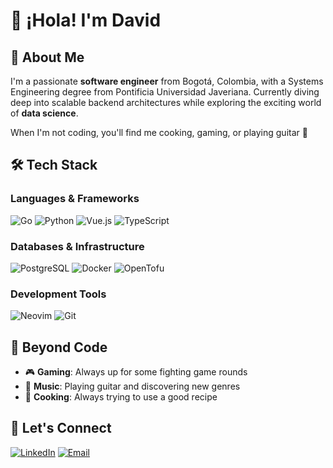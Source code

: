 # 👋 ¡Hola! I'm David

## 🚀 About Me

I'm a passionate **software engineer** from Bogotá, Colombia, with a Systems Engineering degree from Pontificia Universidad Javeriana. Currently diving deep into scalable backend architectures while exploring the exciting world of **data science**. 

When I'm not coding, you'll find me cooking, gaming, or playing guitar 🎸

## 🛠️ Tech Stack

### **Languages & Frameworks**
![Go](https://img.shields.io/badge/Go-00ADD8.svg?style=for-the-badge&logo=go&logoColor=white)
![Python](https://img.shields.io/badge/Python-3776AB?style=for-the-badge&logo=python&logoColor=white)
![Vue.js](https://img.shields.io/badge/Vue.js-35495E?style=for-the-badge&logo=vuedotjs&logoColor=4FC08D)
![TypeScript](https://img.shields.io/badge/TypeScript-3178C6?style=for-the-badge&logo=typescript&logoColor=white)

### **Databases & Infrastructure**
![PostgreSQL](https://img.shields.io/badge/PostgreSQL-316192?style=for-the-badge&logo=postgresql&logoColor=white)
![Docker](https://img.shields.io/badge/Docker-2496ED?style=for-the-badge&logo=docker&logoColor=white)
![OpenTofu](https://img.shields.io/badge/OpenTofu-FFDA18?style=for-the-badge&logo=opentofu&logoColor=black)

### **Development Tools**
![Neovim](https://img.shields.io/badge/Neovim-57A143?style=for-the-badge&logo=neovim&logoColor=white)
![Git](https://img.shields.io/badge/Git-F05032?style=for-the-badge&logo=git&logoColor=white)

## 🎨 Beyond Code

- 🎮 **Gaming**: Always up for some fighting game rounds
- 🎵 **Music**: Playing guitar and discovering new genres
- 🍳 **Cooking**: Always trying to use a good recipe

## 🤝 Let's Connect

[![LinkedIn](https://img.shields.io/badge/LinkedIn-0077B5?style=for-the-badge&logo=linkedin&logoColor=white)](https://linkedin.com/in/d4-ramirez)
[![Email](https://img.shields.io/badge/Email-D14836?style=for-the-badge&logo=gmail&logoColor=white)](mailto:ramirezmonroyd@gmail.com)
